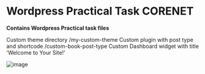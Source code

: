 # Wordpress Practical Task CORENET

****Contains Wordpress Practical task files****

Custom theme directory /my-custom-theme
Custom plugin with post type and shortcode /custom-book-post-type
Custom Dashboard widget with title 'Welcome to Your Site!'

![image](https://github.com/Nilam-Vasava-98/WordPress/assets/173685480/592d44f3-7375-4b64-a9d9-788079bf051d)
